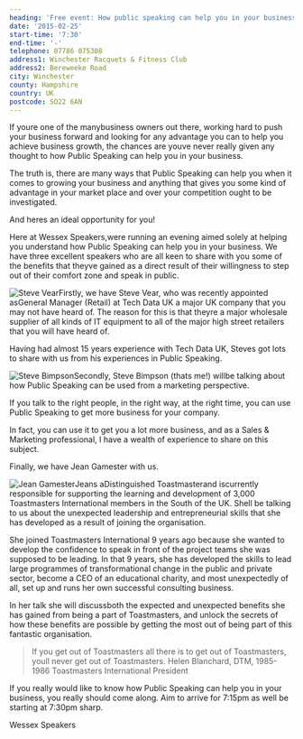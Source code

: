 ```yaml
---
heading: 'Free event: How public speaking can help you in your business'
date: '2015-02-25'
start-time: '7:30'
end-time: '-'
telephone: 07786 075308
address1: Winchester Racquets & Fitness Club
address2: Bereweeke Road
city: Winchester
county: Hampshire
country: UK
postcode: SO22 6AN
---
```

If youre one of the manybusiness owners out there, working hard to push your business forward and looking for any advantage you can to help you achieve business growth, the chances are youve never really given any thought to how Public Speaking can help you in your business.

The truth is, there are many ways that Public Speaking can help you when it comes to growing your business and anything that gives you some kind of advantage in your market place and over your competition ought to be investigated.

And heres an ideal opportunity for you!

Here at Wessex Speakers,were running an evening aimed solely at helping you understand how Public Speaking can help you in your business. We have three excellent speakers who are all keen to share with you some of the benefits that theyve gained as a direct result of their willingness to step out of their comfort zone and speak in public.

![Steve Vear](http://wessex-speakers.co.uk/wp-content/uploads/2015/02/Steve-Vear-DW-300-150x150.jpg)Firstly, we have Steve Vear, who was recently appointed asGeneral Manager (Retail) at Tech Data UK a major UK company that you may not have heard of. The reason for this is that theyre a major wholesale supplier of all kinds of IT equipment to all of the major high street retailers that you will have heard of.

Having had almost 15 years experience with Tech Data UK, Steves got lots to share with us from his experiences in Public Speaking.

![Steve Bimpson](http://wessex-speakers.co.uk/wp-content/uploads/2013/02/SB-200-150x150.jpg)Secondly, Steve Bimpson (thats me!) willbe talking about how Public Speaking can be used from a marketing perspective.

If you talk to the right people, in the right way, at the right time, you can use Public Speaking to get more business for your company.

In fact, you can use it to get you a lot more business, and as a Sales & Marketing professional, I have a wealth of experience to share on this subject.

Finally, we have Jean Gamester with us.

![Jean Gamester](http://wessex-speakers.co.uk/wp-content/uploads/2015/02/Jean-Gamester-150x150.jpg)Jeans aDistinguished Toastmasterand iscurrently responsible for supporting the learning and development of 3,000 Toastmasters International members in the South of the UK. Shell be talking to us about the unexpected leadership and entrepreneurial skills that she has developed as a result of joining the organisation.

She joined Toastmasters International 9 years ago because she wanted to develop the confidence to speak in front of the project teams she was supposed to be leading. In that 9 years, she has developed the skills to lead large programmes of transformational change in the public and private sector, become a CEO of an educational charity, and most unexpectedly of all, set up and runs her own successful consulting business.

In her talk she will discussboth the expected and unexpected benefits she has gained from being a part of Toastmasters, and unlock the secrets of how these benefits are possible by getting the most out of being part of this fantastic organisation.

> If you get out of Toastmasters all there is to get out of Toastmasters, youll never get out of Toastmasters. Helen Blanchard, DTM, 1985-1986 Toastmasters International President

If you really would like to know how Public Speaking can help you in your business, you really should come along. Aim to arrive for 7:15pm as well be starting at 7:30pm sharp.

Wessex Speakers

